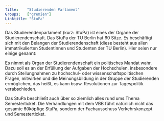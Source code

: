 ```yaml
---
Title:	  "Studierenden Parlament"
Groups:	  ["gremien"]
Linktitle: "StuPa"
---
```

Das Studierendenparlament (kurz: StuPa) ist eines der Organe der Studierendenschaft. Das StuPa der TU Berlin hat 60 Sitze. Es beschäftigt sich mit den Belangen der Studierendenschaft (diese besteht aus allen immatrikulierten Studentinnen und Studenten der TU Berlin). Hier seien nur einige genannt: 

Es nimmt als Organ der Studierendenschaft ein politisches Mandat wahr. Dazu soll es an der Erfüllung der Aufgaben der Hochschulen, insbesondere durch Stellungnahmen zu hochschul- oder wissenschaftspolitischen Fragen, mitwirken und die Meinungsbildung in der Gruppe der Studierenden ermöglichen, das heißt, es kann bspw. Resolutionen zur Tagespolitik verabschieden. 

Das StuPa beschließt auch über so ziemlich alles rund ums Thema Semesterticket. Die Verhandlungen mit dem VBB führt natürlich nicht das gesamte 60köpfige StuPa, sondern der Fachausschuss Verkehrskonzept und Semesterticket. 
